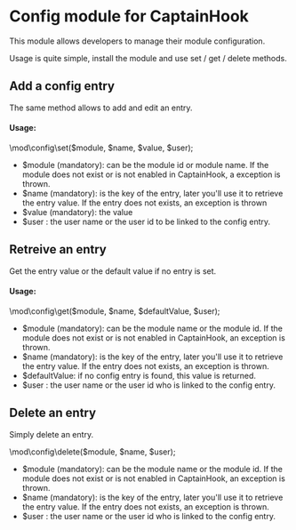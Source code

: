 # Config module for CaptainHook

This module allows developers to manage their module configuration.

Usage is quite simple, install the module and use set / get / delete methods.

## Add a config entry

The same method allows to add and edit an entry. 

#### Usage:

\mod\config\set($module, $name, $value, $user);

- $module (mandatory): can be the module id or module name. If the module does not exist or is not enabled in CaptainHook, a exception is thrown.
- $name (mandatory):  is the key of the entry, later you'll use it to retrieve the entry value. If the entry does not exists, an exception is thrown
- $value (mandatory): the value
- $user : the user name or the user id to be linked to the config entry.

## Retreive an entry

Get the entry value or the default value if no entry is set.

#### Usage:

\mod\config\get($module, $name, $defaultValue, $user);

- $module (mandatory): can be the module name or the module id. If the module does not exist or is not enabled in CaptainHook, an exception is thrown.
- $name (mandatory):  is the key of the entry, later you'll use it to retrieve the entry value. If the entry does not exists, an exception is thrown.
- $defaultValue: if no config entry is found, this value is returned. 
- $user : the user name or the user id who is linked to the config entry.

## Delete an entry

Simply delete an entry.

\mod\config\delete($module, $name, $user);

- $module (mandatory): can be the module name or the module id. If the module does not exist or is not enabled in CaptainHook, an exception is thrown.
- $name (mandatory):  is the key of the entry, later you'll use it to retrieve the entry value. If the entry does not exists, an exception is thrown.
- $user : the user name or the user id who is linked to the config entry.
